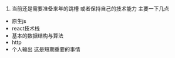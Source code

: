 1. 当前还是需要准备来年的跳槽 或者保持自己的技术能力 主要一下几点
  - 原生js
  - react技术栈
  - 基本的数据结构与算法
  - http
  - 个人输出
  这是短期重要的事情
  